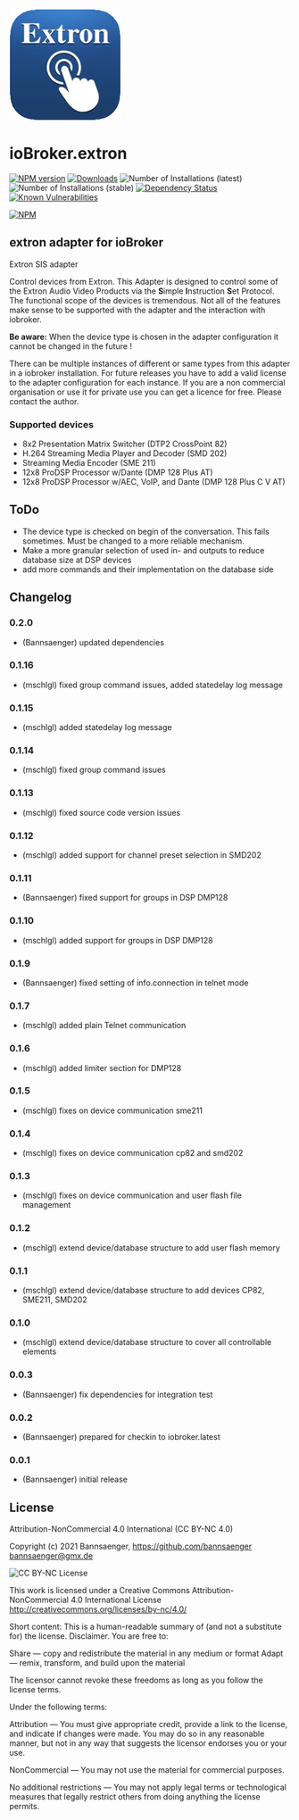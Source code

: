 ![Logo](admin/extron.png)
# ioBroker.extron

[![NPM version](http://img.shields.io/npm/v/iobroker.extron.svg)](https://www.npmjs.com/package/iobroker.extron)
[![Downloads](https://img.shields.io/npm/dm/iobroker.extron.svg)](https://www.npmjs.com/package/iobroker.extron)
![Number of Installations (latest)](http://iobroker.live/badges/extron-installed.svg)
![Number of Installations (stable)](http://iobroker.live/badges/extron-stable.svg)
[![Dependency Status](https://img.shields.io/david/Bannsaenger/iobroker.extron.svg)](https://david-dm.org/Bannsaenger/iobroker.extron)
[![Known Vulnerabilities](https://snyk.io/test/github/Bannsaenger/ioBroker.extron/badge.svg)](https://snyk.io/test/github/Bannsaenger/ioBroker.extron)

[![NPM](https://nodei.co/npm/iobroker.extron.png?downloads=true)](https://nodei.co/npm/iobroker.extron/)

## extron adapter for ioBroker

Extron SIS adapter

Control devices from Extron. 
This Adapter is designed to control some of the Extron Audio Video Products via the 
**S**imple **I**nstruction **S**et Protocol.
The functional scope of the devices is tremendous. Not all of the features make sense
to be supported with the adapter and the interaction with iobroker.

**Be aware:** When the device type is chosen in the adapter configuration it cannot be changed in the future !

There can be multiple instances of different or same types from this adapter in a iobroker installation. For future releases you have to add a valid license to the adapter configuration for each instance.
If you are a non commercial organisation or use it for private use you can get a licence for free. Please contact the author. 

### Supported devices
- 8x2 Presentation Matrix Switcher (DTP2 CrossPoint 82)
- H.264 Streaming Media Player and Decoder (SMD 202)
- Streaming Media Encoder (SME 211)
- 12x8 ProDSP Processor w/Dante (DMP 128 Plus AT)
- 12x8 ProDSP Processor w/AEC, VoIP, and Dante (DMP 128 Plus C V AT)

## ToDo
- The device type is checked on begin of the conversation. This fails sometimes. Must be changed to a more reliable mechanism. 
- Make a more granular selection of used in- and outputs to reduce database size at DSP devices
- add more commands and their implementation on the database side

## Changelog

### 0.2.0
* (Bannsaenger) updated dependencies

### 0.1.16
* (mschlgl) fixed group command issues, added statedelay log message

### 0.1.15
* (mschlgl) added statedelay log message

### 0.1.14
* (mschlgl) fixed group command issues

### 0.1.13
* (mschlgl) fixed source code version issues

### 0.1.12
* (mschlgl) added support for channel preset selection in SMD202

### 0.1.11
* (Bannsaenger) fixed support for groups in DSP DMP128

### 0.1.10
* (mschlgl) added support for groups in DSP DMP128

### 0.1.9
* (Bannsaenger) fixed setting of info.connection in telnet mode

### 0.1.7
* (mschlgl) added plain Telnet communication

### 0.1.6
* (mschlgl) added limiter section for DMP128

### 0.1.5
* (mschlgl) fixes on device communication sme211

### 0.1.4
* (mschlgl) fixes on device communication cp82 and smd202

### 0.1.3
* (mschlgl) fixes on device communication and user flash file management

### 0.1.2
* (mschlgl) extend device/database structure to add user flash memory

### 0.1.1
* (mschlgl) extend device/database structure to add devices CP82, SME211, SMD202

### 0.1.0
* (mschlgl) extend device/database structure to cover all controllable elements

### 0.0.3
* (Bannsaenger) fix dependencies for integration test

### 0.0.2
* (Bannsaenger) prepared for checkin to iobroker.latest

### 0.0.1
* (Bannsaenger) initial release

## License
Attribution-NonCommercial 4.0 International (CC BY-NC 4.0)

Copyright (c) 2021 Bannsaenger, https://github.com/bannsaenger <bannsaenger@gmx.de>

![CC BY-NC License](https://i.creativecommons.org/l/by-nc/4.0/88x31.png)

This work is licensed under a Creative Commons Attribution-NonCommercial 4.0 International License
http://creativecommons.org/licenses/by-nc/4.0/

Short content:
This is a human-readable summary of (and not a substitute for) the license. Disclaimer.
You are free to:

Share — copy and redistribute the material in any medium or format
Adapt — remix, transform, and build upon the material

The licensor cannot revoke these freedoms as long as you follow the license terms.

Under the following terms:

Attribution — You must give appropriate credit, provide a link to the license, and indicate if changes were made. You may do so in any reasonable manner, but not in any way that suggests the licensor endorses you or your use.

NonCommercial — You may not use the material for commercial purposes.

No additional restrictions — You may not apply legal terms or technological measures that legally restrict others from doing anything the license permits.
